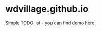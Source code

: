 # wdvillage.github.io
Simple TODO list - you can find demo <a href="https://wdvillage.github.io/">here</a>.
